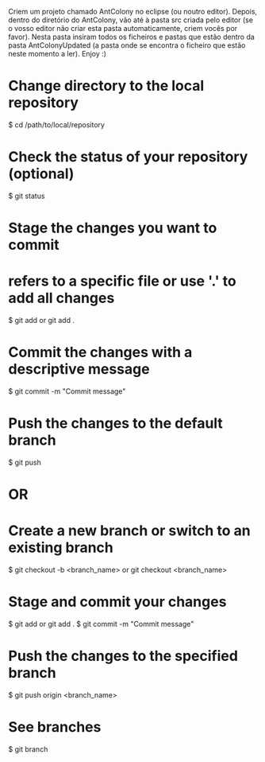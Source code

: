 Criem um projeto chamado AntColony no eclipse (ou noutro editor). Depois, dentro do diretório do AntColony, vão até à pasta src criada pelo editor (se o vosso editor não criar
esta pasta automaticamente, criem vocês por favor). Nesta pasta insiram todos os ficheiros e pastas que estão dentro da pasta AntColonyUpdated (a pasta onde se encontra o 
ficheiro que estão neste momento a ler). Enjoy :)


# Change directory to the local repository
$ cd /path/to/local/repository

# Check the status of your repository (optional)
$ git status

# Stage the changes you want to commit
# <file> refers to a specific file or use '.' to add all changes
$ git add <file> or git add .

# Commit the changes with a descriptive message
$ git commit -m "Commit message"

# Push the changes to the default branch
$ git push

# OR

# Create a new branch or switch to an existing branch
$ git checkout -b <branch_name> or git checkout <branch_name>

# Stage and commit your changes
$ git add <file> or git add .
$ git commit -m "Commit message"

# Push the changes to the specified branch
$ git push origin <branch_name>

# See branches
$ git branch
